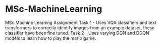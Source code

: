 # MSc-MachineLearning
MSc Machine Learning Assignment
Task 1 - Uses VQA classifiers and text transformers to correctly identify images from an example dataset, these classifier have been fine tuned.
Task 2 - Uses varying DQN and DDQN models to learn how to play the mario game.
